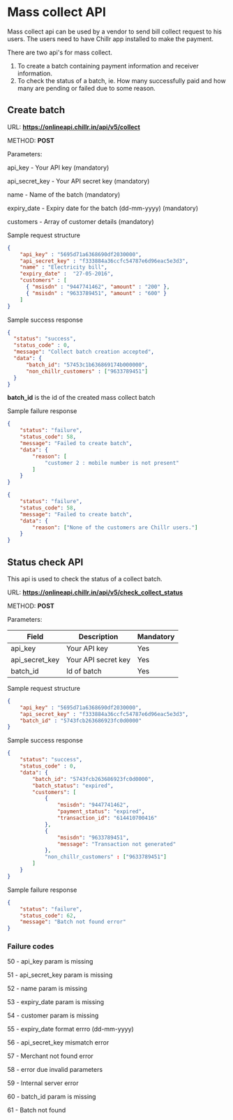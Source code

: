# Mass collect API
Mass collect api can be used by a vendor to send bill collect request to his  users. The users need to have Chillr app installed to make the payment.

There are two api's for mass collect.

1. To create a batch containing payment information and receiver information.
2. To check the status of a batch, ie. How many successfully paid and how many are pending or failed due to some reason.

## Create batch

URL: **https://onlineapi.chillr.in/api/v5/collect**

METHOD: **POST**

Parameters:

api_key - Your API key (mandatory)

api_secret_key - Your API secret key (mandatory)

name - Name of the batch (mandatory)

expiry_date - Expiry date for the batch (dd-mm-yyyy) (mandatory)

customers  - Array of customer details (mandatory)

Sample request structure

```json
{
    "api_key" : "5695d71a6368690df2030000",
    "api_secret_key" : "f333884a36ccfc54787e6d96eac5e3d3",
    "name" : "Electricity bill",
    "expiry_date" :  "27-05-2016",
    "customers" : [
      { "msisdn" : "9447741462", "amount" : "200" }, 
      { "msisdn" : "9633789451", "amount" : "600" }
    ]
}
```

Sample success response

```json
{
  "status": "success",
  "status_code" : 0,
  "message": "Collect batch creation accepted",
  "data": {
      "batch_id": "57453c1b636869174b000000",
      "non_chillr_customers" : ["9633789451"]
  }
}
```

**batch_id** is the id of the created mass collect batch

Sample failure response

```json
{
    "status": "failure",
    "status_code": 58,
    "message": "Failed to create batch",
    "data": {
        "reason": [
            "customer 2 : mobile number is not present"
        ]
    }
}
```

```json
{
    "status": "failure",
    "status_code": 58,
    "message": "Failed to create batch",
    "data": {
        "reason": ["None of the customers are Chillr users."]
    }
}
```


## Status check API
This  api is used to check the status of a collect batch.

URL: **https://onlineapi.chillr.in/api/v5/check_collect_status**

METHOD: **POST**

Parameters:

| Field | Description | Mandatory |
| -- | -- | -- |
| api_key | Your API key | Yes |
| api_secret_key | Your API secret key  | Yes |
| batch_id | Id of batch | Yes |

Sample request structure

```json
{
    "api_key" : "5695d71a6368690df2030000",
    "api_secret_key" : "f333884a36ccfc54787e6d96eac5e3d3",
    "batch_id" : "5743fcb263686923fc0d0000"
}
```

Sample success response

```json
{
    "status": "success",
    "status_code" : 0, 
    "data": {
        "batch_id": "5743fcb263686923fc0d0000",
        "batch_status": "expired",
        "customers": [
            {
                "msisdn": "9447741462",
                "payment_status": "expired",
                "transaction_id": "614410700416"
            },
            {
                "msisdn": "9633789451",
                "message": "Transaction not generated"
            },
            "non_chillr_customers" : ["9633789451"]
        ]
    }
}
```

Sample failure response

```json
{
    "status": "failure",
    "status_code": 62,
    "message": "Batch not found error"
}
```

### Failure codes
 
50 - api_key param is missing 

51 - api_secret_key param is missing 

52 - name param is missing 

53 - expiry_date param is missing 

54 - customer param is missing 

55 - expiry_date format errro (dd-mm-yyyy) 

56 - api_secret_key mismatch error 

57 - Merchant not found error 

58 - error due invalid parameters 

59 - Internal server error 

60 - batch_id param is missing 

61 - Batch not found 

